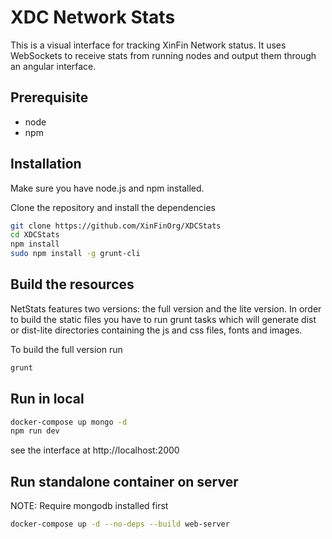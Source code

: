 XDC Network Stats
============

This is a visual interface for tracking XinFin Network status. It uses WebSockets to receive stats from running nodes and output them through an angular interface.

## Prerequisite
* node
* npm

## Installation
Make sure you have node.js and npm installed.

Clone the repository and install the dependencies

```bash
git clone https://github.com/XinFinOrg/XDCStats
cd XDCStats
npm install
sudo npm install -g grunt-cli
```

## Build the resources
NetStats features two versions: the full version and the lite version. In order to build the static files you have to run grunt tasks which will generate dist or dist-lite directories containing the js and css files, fonts and images.


To build the full version run
```bash
grunt
```


## Run in local

```bash
docker-compose up mongo -d
npm run dev
```
see the interface at http://localhost:2000

## Run standalone container on server
NOTE: Require mongodb installed first

```bash
docker-compose up -d --no-deps --build web-server
```
